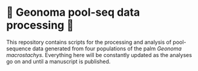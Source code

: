 # :palm_tree: Geonoma pool-seq data processing :palm_tree:
This repository contains scripts for the processing and analysis of pool-sequence data generated from four populations of the palm *Geonoma macrostachys*. Everything here will be constantly updated as the analyses go on and until a manuscript is published.
